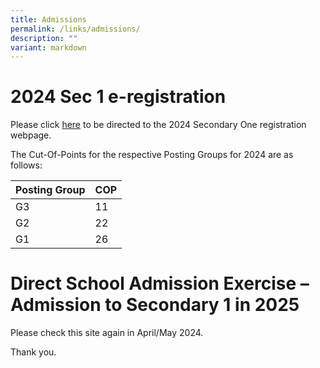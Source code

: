 ```yaml
---
title: Admissions
permalink: /links/admissions/
description: ""
variant: markdown
---
```

# 2024 Sec 1 e-registration


Please click [here](https://sites.google.com/moe.edu.sg/bpghs2023s1registration/home) to be directed to the 2024 Secondary One registration webpage.

The Cut-Of-Points for the respective Posting Groups for 2024 are as follows:



| Posting Group | COP |
| -------- | -------- |
| G3   | 11  |
| G2   | 22 |
| G1   | 26 |




# Direct School Admission Exercise – Admission to Secondary 1 in 2025 

Please check this site again in April/May 2024.

Thank you.